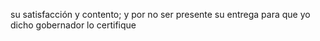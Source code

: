 su satisfacción y contento; y por no ser presente su entrega para que yo dicho gobernador lo certifique